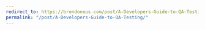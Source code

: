 ```yaml
---
redirect_to: https://brendoneus.com/post/A-Developers-Guide-to-QA-Testing/
permalink: "/post/A-Developers-Guide-to-QA-Testing/"
---
```

